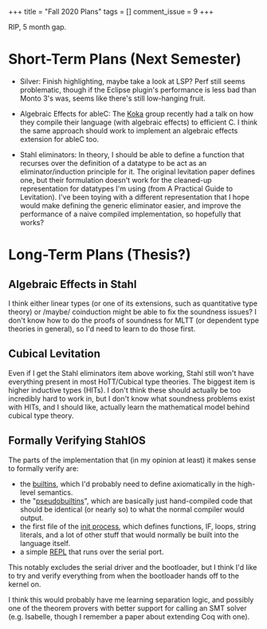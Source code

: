 +++
title = "Fall 2020 Plans"
tags = []
comment_issue = 9
+++

RIP, 5 month gap.

# Short-Term Plans (Next Semester)

- Silver: Finish highlighting, maybe take a look at LSP? Perf still seems
  problematic, though if the Eclipse plugin's performance is less bad than
  Monto 3's was, seems like there's still low-hanging fruit.

- Algebraic Effects for ableC: The [Koka][koka] group recently had a talk on
  how they compile their language (with algebraic effects) to efficient C. I
  think the same approach should work to implement an algebraic effects
  extension for ableC too.

- Stahl eliminators: In theory, I should be able to define a function that
  recurses over the definition of a datatype to be act as an
  eliminator/induction principle for it. The original levitation paper defines
  one, but their formulation doesn't work for the cleaned-up representation for
  datatypes I'm using (from A Practical Guide to Levitation). I've been toying
  with a different representation that I hope would make defining the generic
  eliminator easier, and improve the performance of a naive compiled
  implementation, so hopefully that works?

# Long-Term Plans (Thesis?)

## Algebraic Effects in Stahl

I think either linear types (or one of its extensions, such as quantitative
type theory) or /maybe/ coinduction might be able to fix the soundness issues?
I don't know how to do the proofs of soundness for MLTT (or dependent type
theories in general), so I'd need to learn to do those first.

## Cubical Levitation

Even if I get the Stahl eliminators item above working, Stahl still won't have
everything present in most HoTT/Cubical type theories. The biggest item is
higher inductive types (HITs). I don't think these should actually be too
incredibly hard to work in, but I don't know what soundness problems exist with
HITs, and I should like, actually learn the mathematical model behind cubical
type theory.

## Formally Verifying StahlOS

The parts of the implementation that (in my opinion at least) it makes sense to
formally verify are:

- the [builtins], which I'd probably need to define axiomatically in the
  high-level semantics.
- the "[pseudobuiltins]", which are basically just hand-compiled code that
  should be identical (or nearly so) to what the normal compiler would output.
- the first file of the [init process][init], which defines functions, IF,
  loops, string literals, and a lot of other stuff that would normally be built
  into the language itself.
- a simple [REPL][repl] that runs over the serial port.

This notably excludes the serial driver and the bootloader, but I think I'd
like to try and verify everything from when the bootloader hands off to the
kernel on.

I think this would probably have me learning separation logic, and possibly one
of the theorem provers with better support for calling an SMT solver (e.g.
Isabelle, though I remember a paper about extending Coq with one).

[koka]: https://github.com/koka-lang/koka
[builtins]: https://git.sr.ht/~remexre/stahl/tree/7bf2eb256167be5b7093a32d8819707d1bca1286/src/kernel-aarch64/forth/builtins.s
[pseudobuiltins]: https://git.sr.ht/~remexre/stahl/tree/7bf2eb256167be5b7093a32d8819707d1bca1286/src/kernel-aarch64/forth/pseudobuiltins.s
[init]: https://git.sr.ht/~remexre/stahl/tree/7bf2eb256167be5b7093a32d8819707d1bca1286/src/kernel-aarch64/init/init.fth
[repl]: https://git.sr.ht/~remexre/stahl/tree/7bf2eb256167be5b7093a32d8819707d1bca1286/src/kernel-aarch64/init/repl.fth
